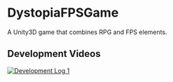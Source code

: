 # DystopiaFPSGame
A Unity3D game that combines RPG and FPS elements.

## Development Videos
[![Development Log 1](<img src="https://img.youtube.com/vi/GO_xFtzjB2s/maxresdefault.jpg" width="50%">)](https://www.youtube.com/watch?v=GO_xFtzjB2s)
